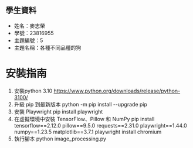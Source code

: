 ## 學生資料
- 姓名：麥志榮
- 學號：23816955
- 主題編號：5
- 主題名稱：各種不同品種的狗

# 安裝指南
1. 安裝python 3.10
https://www.python.org/downloads/release/python-3100/
2. 升級 pip 到最新版本
python -m pip install --upgrade pip
3. 安裝 Playwright
pip install playwright
4. 在虛擬環境中安裝 TensorFlow、Pillow 和 NumPy
pip install tensorflow==2.12.0 pillow==9.5.0 requests==2.31.0 playwright==1.44.0 numpy==1.23.5 matplotlib==3.7.1
playwright install chromium
5. 執行腳本
python image_processing.py

